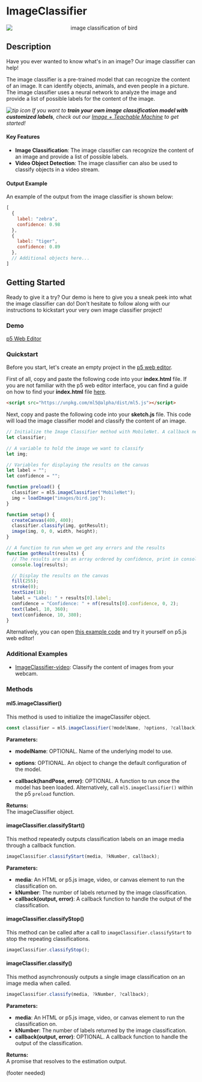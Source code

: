 # ImageClassifier


<center>
    <img style="display:block; max-height:20rem" alt="image classification of bird" src="_media/reference__header-imageClassifier.png">
</center>


## Description
Have you ever wanted to know what's in an image? Our image classifier can help! 

The image classifier is a pre-trained model that can recognize the content of an image. It can identify objects, animals, and even people in a picture. The image classifier uses a neural network to analyze the image and provide a list of possible labels for the content of the image.

*<img style="max-height:1rem" src="_media/getting_started__bulb.png" alt="tip icon" aria-hidden="true"> If you want to **train your own image classification model with customized labels**, check out our [Image + Teachable Machine](/reference/image-classifier-tm) to get started!*

#### Key Features
- **Image Classification**: The image classifier can recognize the content of an image and provide a list of possible labels.
- **Video Object Detection**: The image classifier can also be used to classify objects in a video stream.

#### Output Example
An example of the output from the image classifier is shown below:

```javascript
[
  {
    label: "zebra",
    confidence: 0.98
  },
  {
    label: "tiger",
    confidence: 0.89
  },
  // Additional objects here...
]
```

## Getting Started
Ready to give it a try? Our demo is here to give you a sneak peek into what the image classifier can do! Don't hesitate to follow along with our instructions to kickstart your very own image classifier project!

### Demo
[p5 Web Editor](iframes/image-classifier ':include :type=iframe width=100% height=550px')

### Quickstart
Before you start, let's create an empty project in the [p5 web editor](https://editor.p5js.org/).

First of all, copy and paste the following code into your **index.html** file. If you are not familiar with the p5 web editor interface, you can find a guide on how to find your **index.html** file [here](/?id=try-ml5js-online-1).

```html
<script src="https://unpkg.com/ml5@alpha/dist/ml5.js"></script>
```

Next, copy and paste the following code into your **sketch.js** file. This code will load the image classifier model and classify the content of an image.

```javascript
// Initialize the Image Classifier method with MobileNet. A callback needs to be passed.
let classifier;

// A variable to hold the image we want to classify
let img;

// Variables for displaying the results on the canvas
let label = "";
let confidence = "";

function preload() {
  classifier = ml5.imageClassifier("MobileNet");
  img = loadImage("images/bird.jpg");
}

function setup() {
  createCanvas(400, 400);
  classifier.classify(img, gotResult);
  image(img, 0, 0, width, height);
}

// A function to run when we get any errors and the results
function gotResult(results) {
  // The results are in an array ordered by confidence, print in console
  console.log(results);

  // Display the results on the canvas
  fill(255);
  stroke(0);
  textSize(18);
  label = "Label: " + results[0].label;
  confidence = "Confidence: " + nf(results[0].confidence, 0, 2);
  text(label, 10, 360);
  text(confidence, 10, 380);
}
```

Alternatively, you can open [this example code](https://github.com/ml5js/ml5-next-gen/tree/main/examples/ImageClassifier) and try it yourself on p5.js web editor!

### Additional Examples
- [ImageClassifier-video](https://github.com/ml5js/ml5-next-gen/tree/main/examples/ImageClassifier-video): Classify the content of images from your webcam.

### Methods

#### ml5.imageClassifier()

This method is used to initialize the imageClassifer object.

```javascript
const classifier = ml5.imageClassifier(?modelName, ?options, ?callback);
```

**Parameters:**

- **modelName**: OPTIONAL. Name of the underlying model to use.

- **options**: OPTIONAL. An object to change the default configuration of the model.

- **callback(handPose, error)**: OPTIONAL. A function to run once the model has been loaded. Alternatively, call `ml5.imageClassifier()` within the p5 `preload` function.

**Returns:**  
The imageClassifier object.

#### imageClassifier.classifyStart()

This method repeatedly outputs classification labels on an image media through a callback function.

```javascript
imageClassifier.classifyStart(media, ?kNumber, callback);
```

**Parameters:**

- **media**: An HTML or p5.js image, video, or canvas element to run the classification on.
- **kNumber**: The number of labels returned by the image classification.
- **callback(output, error)**: A callback function to handle the output of the classification.

#### imageClassifier.classifyStop()

This method can be called after a call to `imageClassifier.classifyStart` to stop the repeating classifications.

```javascript
imageClassifier.classifyStop();
```

#### imageClassifier.classify()

This method asynchronously outputs a single image classification on an image media when called.

```javascript
imageClassifier.classify(media, ?kNumber, ?callback);
```

**Parameters:**

- **media**: An HTML or p5.js image, video, or canvas element to run the classification on.
- **kNumber**: The number of labels returned by the image classification.
- **callback(output, error)**: OPTIONAL. A callback function to handle the output of the classification.

**Returns:**  
A promise that resolves to the estimation output.

(footer needed)
